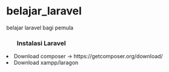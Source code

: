 # belajar_laravel
belajar laravel bagi pemula
<h3><ul type="1">Instalasi Laravel</ul></h3>
<li>Download composer -> https://getcomposer.org/download/</li>
<li>Download xampp/laragon</li>

